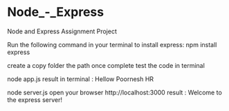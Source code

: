# Node_-_Express
Node and Express Assignment Project

Run the following command in your terminal to install express:
npm install express 

create a copy folder the path once complete test the code in terminal

node app.js
result in terminal : Hellow Poornesh HR

node server.js 
open your browser http://localhost:3000
result : Welcome to the express server!
